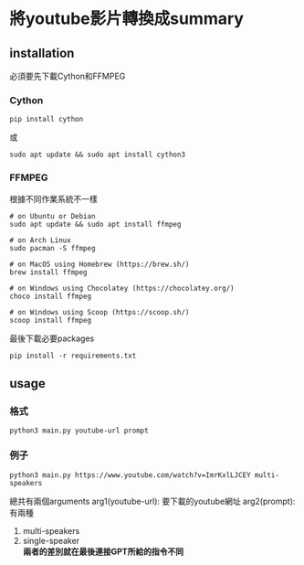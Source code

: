 # 將youtube影片轉換成summary

## installation
必須要先下載Cython和FFMPEG

### Cython
```
pip install cython
```
或
```
sudo apt update && sudo apt install cython3
```
### FFMPEG
根據不同作業系統不一樣
```
# on Ubuntu or Debian
sudo apt update && sudo apt install ffmpeg

# on Arch Linux
sudo pacman -S ffmpeg

# on MacOS using Homebrew (https://brew.sh/)
brew install ffmpeg

# on Windows using Chocolatey (https://chocolatey.org/)
choco install ffmpeg

# on Windows using Scoop (https://scoop.sh/)
scoop install ffmpeg
```
最後下載必要packages
```
pip install -r requirements.txt
```
## usage
### 格式
```
python3 main.py youtube-url prompt
```
### 例子
```
python3 main.py https://www.youtube.com/watch?v=ImrKxlLJCEY multi-speakers
```
總共有兩個arguments
arg1(youtube-url): 要下載的youtube網址
arg2(prompt): 有兩種
1. multi-speakers
2. single-speaker \
**兩者的差別就在最後連接GPT所給的指令不同**
